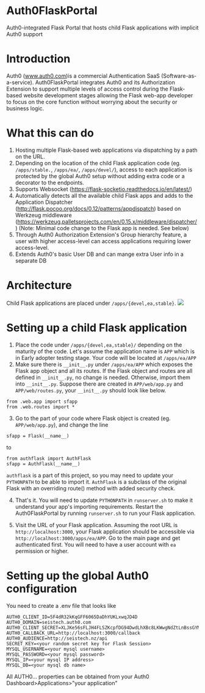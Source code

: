 # Auth0FlaskPortal
Auth0-integrated Flask Portal that hosts child Flask applications with implicit Auth0 support

# Introduction

Auth0 (www.auth0.com)is a commercial Authentication SaaS (Software-as-a-service). Auth0FlaskPortal integrates Auth0 and its Authorization Extension to support multiple levels of access control during the Flask-based website development stages allowing the Flask web-app developer to focus on the core function without worrying about the security or business logic.

# What this can do
1. Hosting multiple Flask-based web applications via dispatching by a path on the URL.
2. Depending on the location of the child Flask application code (eg. `/apps/stable.`, `/apps/ea/`, `/apps/devel/`), access to each application is protected by the global Auth0 setup without adding extra code or a decorator to the endpoints.
3. Supports Websocket (https://flask-socketio.readthedocs.io/en/latest/)
4. Automatically detects all the available child Flask apps and adds to the Application Dispatcher (http://flask.pocoo.org/docs/0.12/patterns/appdispatch) based on Werkzeug middleware (https://werkzeug.palletsprojects.com/en/0.15.x/middleware/dispatcher/ ) (Note: Minimal code change to the Flask app is needed. See below)
5. Through Auth0 Authorization Extension's Group hierarchy feature, a user with higher access-level can access applications requiring lower access-level.
6. Extends Auth0's basic User DB and can mange extra User info in a separate DB

# Architecture
Child Flask applications are placed under `/apps/{devel,ea,stable}`.
![](https://wiki.canterbury.ac.nz/display/QuakeCore/SeisFinder+Architecture?preview=/68879592/71403613/D0262058-DFCD-43F8-8B40-ED7AB7A2D473.jpeg)

# Setting up a child Flask application
1. Place the code under `/apps/{devel,ea,stable}/` depending on the maturity of the code. Let's assume the application name is `APP` which is in Early adopter testing stage. Your code will be located at `/apps/ea/APP`
2. Make sure there is `__init__.py` under `/apps/ea/APP` which exposes the Flask app object and all its routes. If  the Flask object and routes are all defined in `__init__.py`, no change is needed. Otherwise, import them into `__init__.py`. Suppose there are created in `APP/web/app.py` and `APP/web/routes.py`, your `__init__.py` should look like below.
```
from .web.app import sfapp
from .web.routes import *
```
3. Go to the part of your code where Flask object is created (eg. `APP/web/app.py`), and change the line 

```
sfapp = Flask(__name__)
```
to

```
from authflask import AuthFlask
sfapp = AuthFlask(__name__)
```
`authflask` is a part of this project, so you may need to update your `PYTHONPATH` to be able to import it. `AuthFlask` is a subclass of the original Flask with an overriding route() method with added security check.

4. That's it. You will need to update `PYTHONPATH` in `runserver.sh` to make it understand your app's importing requirements. Restart the Auth0FlaskPortal by running `runserver.sh` to run your Flask application.

5. Visit the URL of your Flask application. Assuming the root URL is `http://localhost:3000`, your Flask application should be accessible via `http://localhost:3000/apps/ea/APP`. Go to the main page and get authenticated first. You will need to have a user account with `ea` permission or higher. 

# Setting up the global Auth0 configuration
You need to create a .env file that looks like
```
AUTH0_CLIENT_ID=5F4dR32kKqGFF6065DaDhYUKLxwqJD4D
AUTH0_DOMAIN=seistech.auth0.com
AUTH0_CLIENT_SECRET=XLJKe56sFLJH4FLSZKcpfDG94DwdLhXBc8LKWwgNdZtLnBssGYMasdFasfgaHaS2
AUTH0_CALLBACK_URL=http://localhost:3000/callback
AUTH0_AUDIENCE=http://seistech.nz/api
SECRET_KEY=<your random secret key for Flask Session>
MYSQL_USERNAME=<your mysql username>
MYSQL_PASSWORD=<your mysql password>
MYSQL_IP=<your mysql IP address>
MYSQL_DB=<your mysql db name>
```

All AUTH0... properties can be obtained from your Auth0 Dashboard>Applications>"your application"
 
